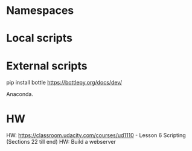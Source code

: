 # Namespaces

# Local scripts

# External scripts
pip install
bottle
https://bottlepy.org/docs/dev/

Anaconda.

# HW
HW: https://classroom.udacity.com/courses/ud1110 - Lesson 6 Scripting (Sections 22 till end)
HW: Build a webserver
